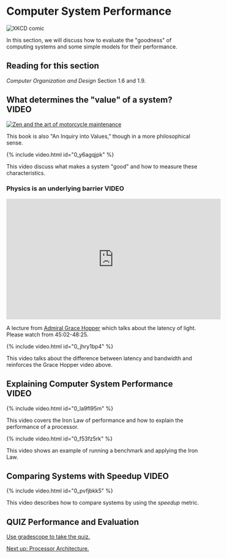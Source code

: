 # Computer System Performance

![XKCD comic](https://imgs.xkcd.com/comics/efficiency.png)

In this section, we will discuss how to evaluate the "goodness" of computing systems and some simple models for their performance.

## Reading for this section

*Computer Organization and Design* Section 1.6 and 1.9.

## What determines the "value" of a system? **VIDEO**

[![Zen and the art of motorcycle maintenance](https://upload.wikimedia.org/wikipedia/en/8/85/Zen_motorcycle.jpg)](https://en.wikipedia.org/wiki/Zen_and_the_Art_of_Motorcycle_Maintenance)

This book is also "An Inquiry into Values," though in a more philosophical sense.

{% include video.html id="0_y6agqjpk" %}

This video discuss what makes a system "good" and how to measure these characteristics.

### Physics is an underlying barrier **VIDEO**

<iframe width="560" height="315" src="https://www.youtube.com/embed/ZR0ujwlvbkQ?start=2702&end=2905" frameborder="0" allow="accelerometer; autoplay; encrypted-media; gyroscope; picture-in-picture" allowfullscreen></iframe>

A lecture from [Admiral Grace Hopper](https://en.wikipedia.org/wiki/Grace_Hopper) which talks about the latency of light.
Please watch from 45:02-48:25.

{% include video.html id="0_jhry1bp4" %}

This video talks about the difference between latency and bandwidth and reinforces the Grace Hopper video above.

## Explaining Computer System Performance **VIDEO**

{% include video.html id="0_la9fl95m" %}

This video covers the Iron Law of performance and how to explain the performance of a processor.

{% include video.html id="0_f53fz5rk" %}

This video shows an example of running a benchmark and applying the Iron Law.

## Comparing Systems with Speedup **VIDEO**

{% include video.html id="0_pvfjbkk5" %}

This video describes how to compare systems by using the *speedup* metric.

## **QUIZ** Performance and Evaluation

[Use gradescope to take the quiz.](https://www.gradescope.com/courses/105214/assignments/426073/)

[Next up: Processor Architecture.](../processor/index.md)
